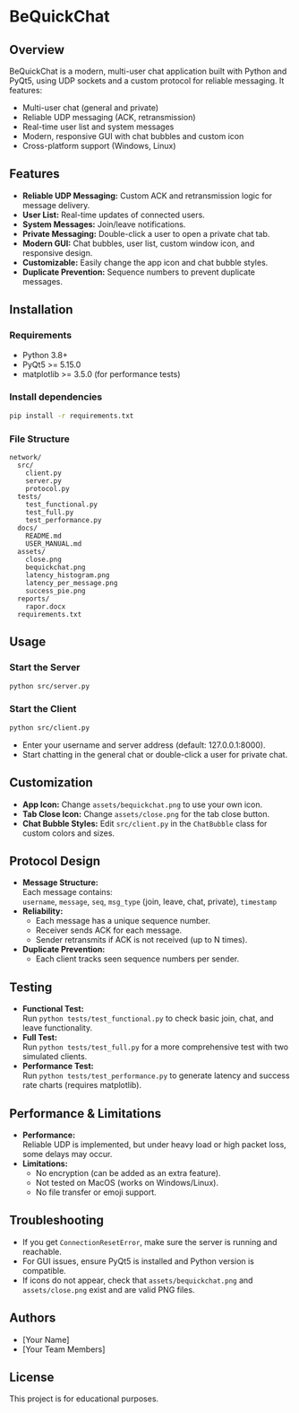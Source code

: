 # BeQuickChat

## Overview
BeQuickChat is a modern, multi-user chat application built with Python and PyQt5, using UDP sockets and a custom protocol for reliable messaging. It features:
- Multi-user chat (general and private)
- Reliable UDP messaging (ACK, retransmission)
- Real-time user list and system messages
- Modern, responsive GUI with chat bubbles and custom icon
- Cross-platform support (Windows, Linux)

## Features
- **Reliable UDP Messaging:** Custom ACK and retransmission logic for message delivery.
- **User List:** Real-time updates of connected users.
- **System Messages:** Join/leave notifications.
- **Private Messaging:** Double-click a user to open a private chat tab.
- **Modern GUI:** Chat bubbles, user list, custom window icon, and responsive design.
- **Customizable:** Easily change the app icon and chat bubble styles.
- **Duplicate Prevention:** Sequence numbers to prevent duplicate messages.

## Installation

### Requirements
- Python 3.8+
- PyQt5 >= 5.15.0
- matplotlib >= 3.5.0 (for performance tests)

### Install dependencies
```bash
pip install -r requirements.txt
```

### File Structure
```
network/
  src/
    client.py
    server.py
    protocol.py
  tests/
    test_functional.py
    test_full.py
    test_performance.py
  docs/
    README.md
    USER_MANUAL.md
  assets/
    close.png
    bequickchat.png
    latency_histogram.png
    latency_per_message.png
    success_pie.png
  reports/
    rapor.docx
  requirements.txt
```

## Usage

### Start the Server
```bash
python src/server.py
```

### Start the Client
```bash
python src/client.py
```
- Enter your username and server address (default: 127.0.0.1:8000).
- Start chatting in the general chat or double-click a user for private chat.

## Customization
- **App Icon:** Change `assets/bequickchat.png` to use your own icon.
- **Tab Close Icon:** Change `assets/close.png` for the tab close button.
- **Chat Bubble Styles:** Edit `src/client.py` in the `ChatBubble` class for custom colors and sizes.

## Protocol Design
- **Message Structure:**  
  Each message contains:  
  `username`, `message`, `seq`, `msg_type` (join, leave, chat, private), `timestamp`
- **Reliability:**  
  - Each message has a unique sequence number.
  - Receiver sends ACK for each message.
  - Sender retransmits if ACK is not received (up to N times).
- **Duplicate Prevention:**  
  - Each client tracks seen sequence numbers per sender.

## Testing
- **Functional Test:**  
  Run `python tests/test_functional.py` to check basic join, chat, and leave functionality.
- **Full Test:**  
  Run `python tests/test_full.py` for a more comprehensive test with two simulated clients.
- **Performance Test:**  
  Run `python tests/test_performance.py` to generate latency and success rate charts (requires matplotlib).

## Performance & Limitations
- **Performance:**  
  Reliable UDP is implemented, but under heavy load or high packet loss, some delays may occur.
- **Limitations:**  
  - No encryption (can be added as an extra feature).
  - Not tested on MacOS (works on Windows/Linux).
  - No file transfer or emoji support.

## Troubleshooting
- If you get `ConnectionResetError`, make sure the server is running and reachable.
- For GUI issues, ensure PyQt5 is installed and Python version is compatible.
- If icons do not appear, check that `assets/bequickchat.png` and `assets/close.png` exist and are valid PNG files.

## Authors
- [Your Name]
- [Your Team Members]

## License
This project is for educational purposes. 